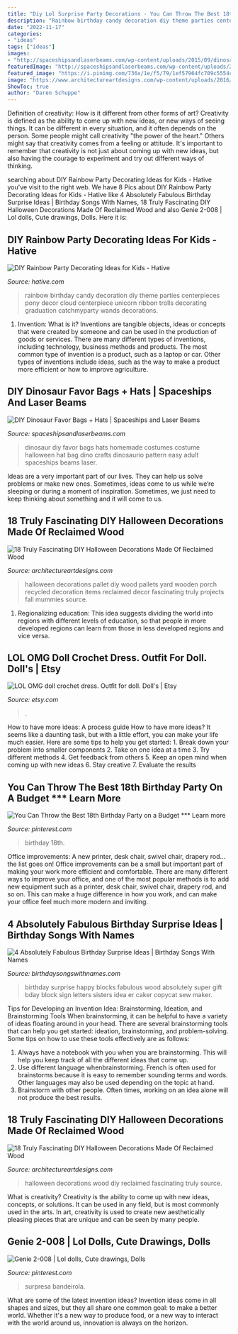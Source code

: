 ```yaml
---
title: "Diy Lol Surprise Party Decorations - You Can Throw The Best 18th Birthday Party On A Budget *** Learn More"
description: "Rainbow birthday candy decoration diy theme parties centerpieces pony decor cloud centerpiece unicorn ribbon trolls decorating graduation catchmyparty wands decorations"
date: "2022-11-17"
categories:
- "ideas"
tags: ["ideas"]
images:
- "http://spaceshipsandlaserbeams.com/wp-content/uploads/2015/09/dinosaur-favor-bag-94493py.jpg"
featuredImage: "http://spaceshipsandlaserbeams.com/wp-content/uploads/2015/09/dinosaur-favor-bag-94493py.jpg"
featured_image: "https://i.pinimg.com/736x/1e/f5/79/1ef57964fc709c5554cbd9cda63b47c6.jpg"
image: "https://www.architectureartdesigns.com/wp-content/uploads/2016/09/6-8.jpg"
ShowToc: true
author: "Daren Schuppe"
---
```



Definition of creativity: How is it different from other forms of art?
Creativity is defined as the ability to come up with new ideas, or new ways of seeing things. It can be different in every situation, and it often depends on the person. Some people might call creativity "the power of the heart." Others might say that creativity comes from a feeling or attitude. It's important to remember that creativity is not just about coming up with new ideas, but also having the courage to experiment and try out different ways of thinking.

	

		
searching about DIY Rainbow Party Decorating Ideas for Kids - Hative you've visit to the right web. We have 8 Pics about DIY Rainbow Party Decorating Ideas for Kids - Hative like 4 Absolutely Fabulous Birthday Surprise Ideas | Birthday Songs With Names, 18 Truly Fascinating DIY Halloween Decorations Made Of Reclaimed Wood and also Genie 2-008 | Lol dolls, Cute drawings, Dolls. Here it is:
		
    
## DIY Rainbow Party Decorating Ideas For Kids - Hative

<img loading=lazy src="https://hative.com/wp-content/uploads/2014/11/diy-rainbow-party-decorating-ideas/4-candy-decoration.jpg" onerror="this.onerror=null;this.src='https://tse2.mm.bing.net/th?id=OIP.GfTxgQhCKywEmuWykiSTCAHaLG&amp;pid=15.1';" alt="DIY Rainbow Party Decorating Ideas for Kids - Hative">

_Source: hative.com_

>rainbow birthday candy decoration diy theme parties centerpieces pony decor cloud centerpiece unicorn ribbon trolls decorating graduation catchmyparty wands decorations. 

	

1. Invention: What is it?
Inventions are tangible objects, ideas or concepts that were created by someone and can be used in the production of goods or services. There are many different types of inventions, including technology, business methods and products. The most common type of invention is a product, such as a laptop or car. Other types of inventions include ideas, such as the way to make a product more efficient or how to improve agriculture.

    
## DIY Dinosaur Favor Bags + Hats | Spaceships And Laser Beams

<img loading=lazy src="http://spaceshipsandlaserbeams.com/wp-content/uploads/2015/09/dinosaur-favor-bag-94493py.jpg" onerror="this.onerror=null;this.src='https://tse4.mm.bing.net/th?id=OIP.jj46i9mqzRR70k3DpGX4ZAHaLm&amp;pid=15.1';" alt="DIY Dinosaur Favor Bags + Hats | Spaceships and Laser Beams">

_Source: spaceshipsandlaserbeams.com_

>dinosaur diy favor bags hats homemade costumes costume halloween hat bag dino crafts dinosaurio pattern easy adult spaceships beams laser. 

	

Ideas are a very important part of our lives. They can help us solve problems or make new ones. Sometimes, ideas come to us while we’re sleeping or during a moment of inspiration. Sometimes, we just need to keep thinking about something and it will come to us.

    
## 18 Truly Fascinating DIY Halloween Decorations Made Of Reclaimed Wood

<img loading=lazy src="http://www.architectureartdesigns.com/wp-content/uploads/2016/09/15-8.jpg" onerror="this.onerror=null;this.src='https://tse2.mm.bing.net/th?id=OIP.d7_F82pkTBkZOq5DCjnEMwHaJ4&amp;pid=15.1';" alt="18 Truly Fascinating DIY Halloween Decorations Made Of Reclaimed Wood">

_Source: architectureartdesigns.com_

>halloween decorations pallet diy wood pallets yard wooden porch recycled decoration items reclaimed decor fascinating truly projects fall mummies source. 

	

1. Regionalizing education: This idea suggests dividing the world into regions with different levels of education, so that people in more developed regions can learn from those in less developed regions and vice versa.

    
## LOL OMG Doll Crochet Dress. Outfit For Doll. Doll&#039;s | Etsy

<img loading=lazy src="https://i.etsystatic.com/22442567/r/il/c24897/2218145760/il_794xN.2218145760_7ivi.jpg" onerror="this.onerror=null;this.src='https://tse2.mm.bing.net/th?id=OIP.uxe2zyiYQ98YNf8uGuDOtgHaLH&amp;pid=15.1';" alt="LOL OMG doll crochet dress. Outfit for doll. Doll&#039;s | Etsy">

_Source: etsy.com_

>. 

	

How to have more ideas: A process guide
How to have more ideas? It seems like a daunting task, but with a little effort, you can make your life much easier. Here are some tips to help you get started: 1. Break down your problem into smaller components 2. Take on one idea at a time 3. Try different methods 4. Get feedback from others 5. Keep an open mind when coming up with new ideas 6. Stay creative 7. Evaluate the results 
    
## You Can Throw The Best 18th Birthday Party On A Budget *** Learn More

<img loading=lazy src="https://i.pinimg.com/736x/1e/f5/79/1ef57964fc709c5554cbd9cda63b47c6.jpg" onerror="this.onerror=null;this.src='https://tse1.mm.bing.net/th?id=OIP.Jg0xS9szVMXwe_4c59RXGwHaNK&amp;pid=15.1';" alt="You Can Throw the Best 18th Birthday Party on a Budget *** Learn more">

_Source: pinterest.com_

>birthday 18th. 

	

Office improvements: A new printer, desk chair, swivel chair, drapery rod... the list goes on!
Office improvements can be a small but important part of making your work more efficient and comfortable. There are many different ways to improve your office, and one of the most popular methods is to add new equipment such as a printer, desk chair, swivel chair, drapery rod, and so on. This can make a huge difference in how you work, and can make your office feel much more modern and inviting.

    
## 4 Absolutely Fabulous Birthday Surprise Ideas | Birthday Songs With Names

<img loading=lazy src="https://birthdaysongswithnames.com/wp-content/uploads/2014/08/birthday-surprise-ideas.jpg" onerror="this.onerror=null;this.src='https://tse2.mm.bing.net/th?id=OIP.rUnTKWpOu8Cm9-Anbj1VCQHaE8&amp;pid=15.1';" alt="4 Absolutely Fabulous Birthday Surprise Ideas | Birthday Songs With Names">

_Source: birthdaysongswithnames.com_

>birthday surprise happy blocks fabulous wood absolutely super gift bday block sign letters sisters idea er caker copycat sew maker. 

	

Tips for Developing an Invention Idea: Brainstorming, Ideation, and Brainstorming Tools
When brainstorming, it can be helpful to have a variety of ideas floating around in your head. There are several brainstorming tools that can help you get started: ideation, brainstorming, and problem-solving. Some tips on how to use these tools effectively are as follows: 
1. Always have a notebook with you when you are brainstorming. This will help you keep track of all the different ideas that come up. 
2. Use different language whenbrainstorming. French is often used for brainstorms because it is easy to remember sounding terms and words. Other languages may also be used depending on the topic at hand. 
3. Brainstorm with other people. Often times, working on an idea alone will not produce the best results.

    
## 18 Truly Fascinating DIY Halloween Decorations Made Of Reclaimed Wood

<img loading=lazy src="https://www.architectureartdesigns.com/wp-content/uploads/2016/09/6-8.jpg" onerror="this.onerror=null;this.src='https://tse4.mm.bing.net/th?id=OIP.sivaBy6TyRRXdYNPc_RHgwHaLH&amp;pid=15.1';" alt="18 Truly Fascinating DIY Halloween Decorations Made Of Reclaimed Wood">

_Source: architectureartdesigns.com_

>halloween decorations wood diy reclaimed fascinating truly source. 

	

What is creativity?
Creativity is the ability to come up with new ideas, concepts, or solutions. It can be used in any field, but is most commonly used in the arts. In art, creativity is used to create new aesthetically pleasing pieces that are unique and can be seen by many people.

    
## Genie 2-008 | Lol Dolls, Cute Drawings, Dolls

<img loading=lazy src="https://i.pinimg.com/736x/b3/c3/22/b3c32281912026580a5d54b6efae82d8.jpg" onerror="this.onerror=null;this.src='https://tse2.mm.bing.net/th?id=OIP.Lmkn7L0F3yppp4Ny2btPuQHaKH&amp;pid=15.1';" alt="Genie 2-008 | Lol dolls, Cute drawings, Dolls">

_Source: pinterest.com_

>surpresa bandeirola. 

	

What are some of the latest invention ideas?
Invention ideas come in all shapes and sizes, but they all share one common goal: to make a better world. Whether it's a new way to produce food, or a new way to interact with the world around us, innovation is always on the horizon.


